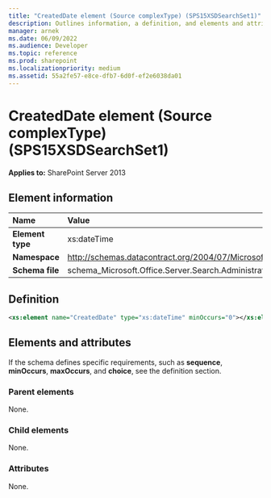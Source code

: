 ```yaml
---
title: "CreatedDate element (Source complexType) (SPS15XSDSearchSet1)"
description: Outlines information, a definition, and elements and attributes for the CreatedDate element in Sharepoint.
manager: arnek
ms.date: 06/09/2022
ms.audience: Developer
ms.topic: reference
ms.prod: sharepoint
ms.localizationpriority: medium
ms.assetid: 55a2fe57-e8ce-dfb7-6d0f-ef2e6038da01
---
```


# CreatedDate element (Source complexType) (SPS15XSDSearchSet1)

**Applies to:** SharePoint Server 2013
  
## Element information
|Name|Value|
|:-----|:-----|
|**Element type**  |xs:dateTime  |
|**Namespace** |http://schemas.datacontract.org/2004/07/Microsoft.Office.Server.Search.Administration.Query   |
|**Schema file** |schema_Microsoft.Office.Server.Search.Administration.Query.xsd  |
   
## Definition

```XML
<xs:element name="CreatedDate" type="xs:dateTime" minOccurs="0"></xs:element>

```

## Elements and attributes

If the schema defines specific requirements, such as **sequence**, **minOccurs**, **maxOccurs**, and **choice**, see the definition section. 
  
### Parent elements

None.
  
### Child elements

None.
  
### Attributes

None.
  

